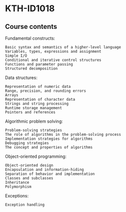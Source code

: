 # KTH-ID1018

## Course contents

Fundamental constructs:

    Basic syntax and semantics of a higher-level language
    Variables, types, expressions and assignment
    Simple I/O
    Conditional and iterative control structures
    Functions and parameter passing
    Structured decomposition

Data structures:

    Representation of numeric data
    Range, precision, and rounding errors
    Arrays
    Representation of character data
    Strings and string processing
    Runtime storage management
    Pointers and references

Algorithmic problem solving:

    Problem-solving strategies
    The role of algorithms in the problem-solving process
    Implementation strategies for algorithms
    Debugging strategies
    The concept and properties of algorithms

Object-oriented programming:

    Object-oriented design
    Encapsulation and information-hiding
    Separation of behavior and implementation
    Classes and subclasses
    Inheritance
    Polymorphism

Exceptions:

    Exception handling
